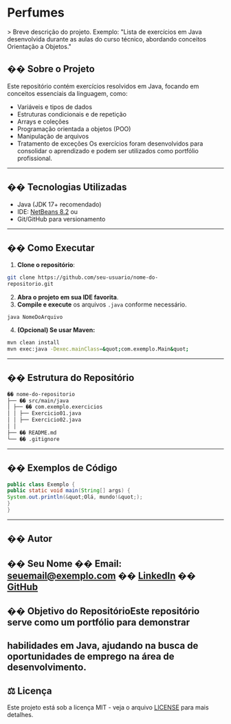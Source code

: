 # Perfumes
&gt; Breve descrição do projeto. Exemplo: &quot;Lista de exercícios
em Java desenvolvida durante as aulas do curso técnico,
abordando conceitos Orientação a Objetos.&quot;
## �� Sobre o Projeto
Este repositório contém exercícios resolvidos em Java,
focando em conceitos essenciais da linguagem, como:
- Variáveis e tipos de dados
- Estruturas condicionais e de repetição
- Arrays e coleções
- Programação orientada a objetos (POO)
- Manipulação de arquivos
- Tratamento de exceções
Os exercícios foram desenvolvidos para consolidar o
aprendizado e podem ser utilizados como portfólio
profissional.
---
## ��️ Tecnologias Utilizadas
- Java (JDK 17+ recomendado)
- IDE: [NetBeans 8.2](
https://netbeans.apache.org/front/main/download/) ou
- Git/GitHub para versionamento
---
## �� Como Executar
1. **Clone o repositório**:
```bash
git clone https://github.com/seu-usuario/nome-do-
repositorio.git
```
2. **Abra o projeto em sua IDE favorita**.
3. **Compile e execute** os arquivos `.java` conforme
necessário.
```bashjavac NomeDoArquivo.java
java NomeDoArquivo
```
4. **(Opcional) Se usar Maven:**
```bash
mvn clean install
mvn exec:java -Dexec.mainClass=&quot;com.exemplo.Main&quot;
```
---
## �� Estrutura do Repositório
```bash
�� nome-do-repositorio
├── �� src/main/java
│ ├── �� com.exemplo.exercicios
│ │ ├── Exercicio01.java
│ │ ├── Exercicio02.java
│ │
├── �� README.md
└── �� .gitignore
```
---
## �� Exemplos de Código
```java
public class Exemplo {
public static void main(String[] args) {
System.out.println(&quot;Olá, mundo!&quot;);
}
}
```
---
## �� Autor
�� **Seu Nome**
�� Email: seuemail@exemplo.com
�� [LinkedIn](https://www.linkedin.com/in/seu-perfil/)
�� [GitHub](https://github.com/seu-usuario/)
---

## �� Objetivo do RepositórioEste repositório serve como um portfólio para demonstrar
habilidades em Java, ajudando na busca de oportunidades de
emprego na área de desenvolvimento.
---
## ⚖️ Licença
Este projeto está sob a licença MIT - veja o arquivo
[LICENSE](LICENSE) para mais detalhes.
